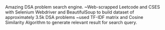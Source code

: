 Amazing DSA problem search engine.
~Web-scrapped Leetcode and CSES with Selenium Webdriver and BeautifulSoup to build dataset of  
approximately 3.5k DSA problems
~used TF-IDF matrix and Cosine Similarity Algorithm to generate relevant result for search query.
